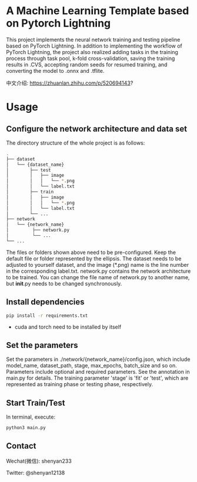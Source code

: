 # A Machine Learning Template based on Pytorch Lightning
This project implements the neural network training and testing pipeline based on PyTorch Lightning. In addition to implementing the workflow of PyTorch Lightning, the project also realized adding tasks in the training process through task pool, k-fold cross-validation, saving the training results in .CVS, accepting random seeds for resumed training, and converting the model to .onnx and .tflite.

中文介绍: https://zhuanlan.zhihu.com/p/520694143?

# Usage
## Configure the network architecture and data set
The directory structure of the whole project is as follows:
```bash
.
├── dataset
│   └── {dataset_name}
│        ├── test
│        │   ├── image
│        │   │   └── *.png
│        │   └── label.txt
│        ├── train
│        │   ├── image
│        │   │   └── *.png
│        │   └── label.txt
│        └── ...
├── network
│   └── {network_name}
│         ├── network.py
│         └── ...
└── ...
```
The files or folders shown above need to be pre-configured. Keep the default file or folder represented by the ellipsis. 
The dataset needs to be adjusted to yourself dataset, and the 
image (*.png) name is the line number in the corresponding label.txt. network.py contains the network architecture to be trained.
You can change the file name of network.py to another name, but __init__.py needs to be changed synchronously.

## Install dependencies
```bash
pip install -r requirements.txt
```
* cuda and torch need to be installed by itself

## Set the parameters
Set the parameters in ./network/{network_name}/config.json, which include model_name, dataset_path, stage, max_epochs, 
batch_size and so on. Parameters include optional and required parameters. See the annotation in main.py for details. 
The training parameter 'stage' is 'fit' or 'test', which are represented as training phase or testing phase, respectively.

## Start Train/Test
In terminal, execute:
```bash
python3 main.py
```

## Contact
Wechat(微信): shenyan233

Twitter: @shenyan12138
